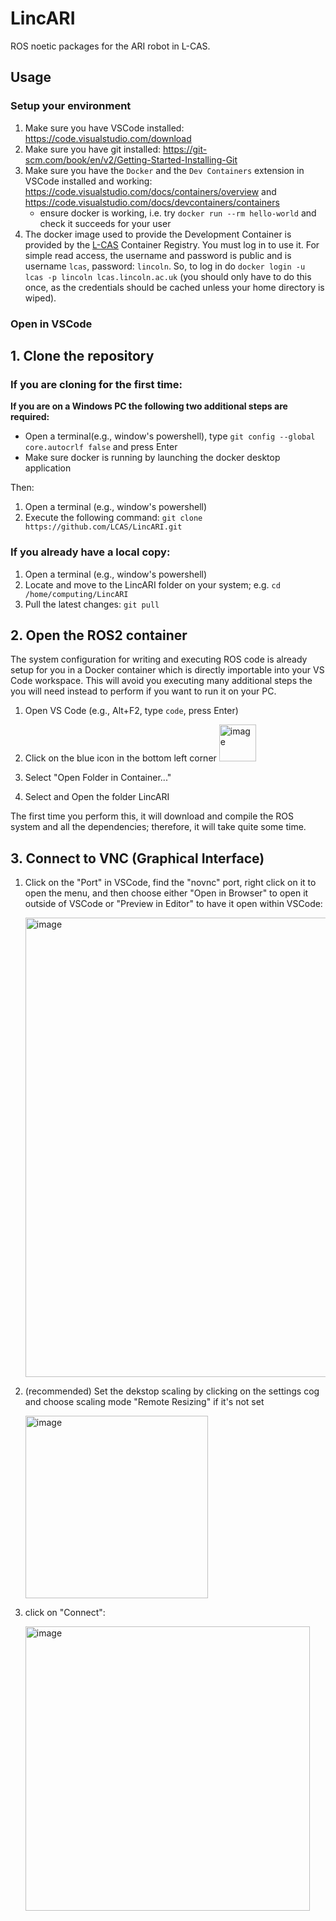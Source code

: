 # LincARI
ROS noetic packages for the ARI robot in L-CAS.


## Usage

### Setup your environment

1. Make sure you have VSCode installed: https://code.visualstudio.com/download
2. Make sure you have git installed: https://git-scm.com/book/en/v2/Getting-Started-Installing-Git
3. Make sure you have the `Docker` and the `Dev Containers` extension in VSCode installed and working: https://code.visualstudio.com/docs/containers/overview and https://code.visualstudio.com/docs/devcontainers/containers
    * ensure docker is working, i.e. try `docker run --rm hello-world` and check it succeeds for your user
4. The docker image used to provide the Development Container is provided by the [L-CAS](https://lcas.lincoln.ac.uk) Container Registry. You must log in to use it. For simple read access, the username and password is public and is username `lcas`, password: `lincoln`. So, to log in do `docker login -u lcas -p lincoln lcas.lincoln.ac.uk` (you should only have to do this once, as the credentials should be cached unless your home directory is wiped).

### Open in VSCode

## 1. Clone the repository
### If you are cloning for the first time:
**If you are on a Windows PC the following two additional steps are required:**

   - Open a terminal(e.g., window's powershell), type `git config --global core.autocrlf false` and press Enter
   - Make sure docker is running by launching the docker desktop application

Then:
1. Open a terminal (e.g., window's powershell)
2. Execute the following command: `git clone https://github.com/LCAS/LincARI.git`

### If you already have a local copy:
1. Open a terminal (e.g., window's powershell)
2. Locate and move to the LincARI folder on your system; e.g. `cd /home/computing/LincARI`
3. Pull the latest changes: `git pull`

## 2. Open the ROS2 container
The system configuration for writing and executing ROS code is already setup for you in a Docker container which is directly importable into your VS Code workspace. This will avoid you executing many additional steps the you will need instead to perform if you want to run it on your PC.

1. Open VS Code (e.g., Alt+F2, type `code`, press Enter)
2. Click on the blue icon in the bottom left corner 
     <img width="59" alt="image" src="https://github.com/francescodelduchetto/RBT1001/assets/7307164/adc84af7-daa9-4470-a550-06e017a5cf2c">

3. Select "Open Folder in Container..."
4. Select and Open the folder LincARI

The first time you perform this, it will download and compile the ROS system and all the dependencies; therefore, it will take quite some time. 

## 3. Connect to VNC (Graphical Interface)


1. Click on the "Port" in VSCode, find the "novnc" port, right click on it to open the menu, and then choose either "Open in Browser" to open it outside of VSCode or "Preview in Editor" to have it open within VSCode:

   <img width="735" alt="image" src="https://github.com/LCAS/ros2-teaching-ws/assets/1153084/2b0bdfa9-07ea-4238-a0b9-dd2dc8f4c111">

2. (recommended) Set the dekstop scaling by clicking on the settings cog and choose scaling mode "Remote Resizing" if it's not set

   <img width="292" alt="image" src="https://github.com/LCAS/ros2-teaching-ws/assets/1153084/2d9bc88e-7319-4723-968a-0aa08db026ef">

3. click on "Connect":

   <img width="455" alt="image" src="https://github.com/LCAS/ros2-teaching-ws/assets/1153084/ddc224eb-5980-4d9a-994e-b05aa1e9fc1d">



